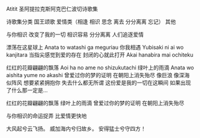 Atitit 圣阿提拉克斯阿克巴仁波切诗歌集 

诗歌集分类
国王颂歌
爱情类（相逢  相识 思念 离去 分分离离 忘记）
其他

与你相识 改变了我的一切 相识容易 
分分离离 人们追逐爱情

漂荡在这星球上
Anata to watashi ga meguriau
你我相遇
Yubisaki ni ai wo kanjitara
当指尖感觉到爱的存在
封闭的心就此打开
Akai hanabira mai ochiteku

红红的花瓣翩翩的飘落
Aoi ha no ame no shizukutachi
绿叶上的雨滴
Anata wo aishita yume no akashi
曾爱过你的梦的证明  在朝阳上消失殆尽
像巨浪 
像深海
似阵风 
想要紧紧拥抱你
失去什么都无所谓
这份爱是我的一切在这瞬间
如果出现了什么那一定是…

红红的花瓣翩翩的飘落
绿叶上的雨滴
曾爱过你的梦的证明
在朝阳上消失殆尽

与你相识的命运捉弄
比爱情更快地


大风起兮云飞扬。
威加海内兮归故乡。
安得猛士兮守四方！

